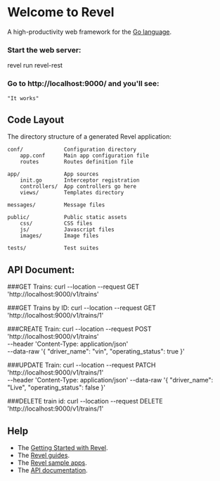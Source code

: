 # Welcome to Revel

A high-productivity web framework for the [Go language](http://www.golang.org/).

### Start the web server:

   revel run revel-rest

### Go to http://localhost:9000/ and you'll see:

    "It works"

## Code Layout

The directory structure of a generated Revel application:

    conf/             Configuration directory
        app.conf      Main app configuration file
        routes        Routes definition file

    app/              App sources
        init.go       Interceptor registration
        controllers/  App controllers go here
        views/        Templates directory

    messages/         Message files

    public/           Public static assets
        css/          CSS files
        js/           Javascript files
        images/       Image files

    tests/            Test suites

## API Document:

###GET Trains:
curl --location --request GET 'http://localhost:9000/v1/trains'

###GET Trains by ID:
curl --location --request GET 'http://localhost:9000/v1/trains/1'

###CREATE Train:
curl --location --request POST 'http://localhost:9000/v1/trains' \
--header 'Content-Type: application/json' \
--data-raw '{
  "driver_name": "vin",
  "operating_status": true
}'

###UPDATE Train:
curl --location --request PATCH 'http://localhost:9000/v1/trains/1' \
--header 'Content-Type: application/json'
--data-raw '{
  "driver_name": "Live",
  "operating_status": false
}'

###DELETE train id:
curl --location --request DELETE 'http://localhost:9000/v1/trains/1'

## Help

* The [Getting Started with Revel](http://revel.github.io/tutorial/gettingstarted.html).
* The [Revel guides](http://revel.github.io/manual/index.html).
* The [Revel sample apps](http://revel.github.io/examples/index.html).
* The [API documentation](https://godoc.org/github.com/revel/revel).

